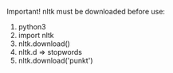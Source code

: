 Important! nltk must be downloaded before use:
1. python3
2. import nltk
3. nltk.download()
4. nltk.d => stopwords
5. nltk.download('punkt')
